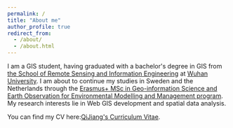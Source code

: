 ```yaml
---
permalink: /
title: "About me"
author_profile: true
redirect_from: 
  - /about/
  - /about.html
---
```


I am a GIS student, having graduated with a bachelor's degree in GIS from [the School of Remote Sensing and Information Engineering](https://rsgis.whu.edu.cn/) at [Wuhan University](https://www.whu.edu.cn/). I am about to continue my studies in Sweden and the Netherlands through the [Erasmus+ MSc in Geo-information Science and Earth Observation for Environmental Modelling and Management program](https://www.gem-msc.eu/). My research interests lie in Web GIS development and spatial data analysis.

You can find my CV here:[QiJiang's Curriculum Vitae](../assets/CV.pdf).

